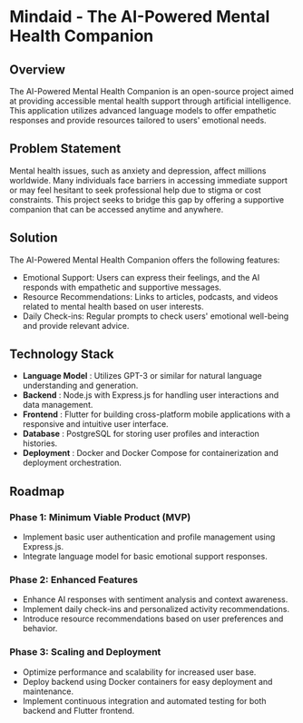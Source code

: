 # Mindaid - The  AI-Powered Mental Health Companion

## Overview
The AI-Powered Mental Health Companion is an open-source project aimed at providing accessible mental health support through artificial intelligence. This application utilizes advanced language models to offer empathetic responses and provide resources tailored to users' emotional needs.

## Problem Statement
Mental health issues, such as anxiety and depression, affect millions worldwide. Many individuals face barriers in accessing immediate support or may feel hesitant to seek professional help due to stigma or cost constraints. This project seeks to bridge this gap by offering a supportive companion that can be accessed anytime and anywhere.

## Solution
The AI-Powered Mental Health Companion offers the following features:

- Emotional Support: Users can express their feelings, and the AI responds with empathetic and supportive messages.
- Resource Recommendations: Links to articles, podcasts, and videos related to mental health based on user interests.
- Daily Check-ins: Regular prompts to check users' emotional well-being and provide relevant advice.


## Technology Stack
- **Language Model** : Utilizes GPT-3 or similar for natural language understanding and generation.
- **Backend** : Node.js with Express.js for handling user interactions and data management.
- **Frontend** : Flutter for building cross-platform mobile applications with a responsive and intuitive user interface.
- **Database** : PostgreSQL for storing user profiles and interaction histories.
- **Deployment** : Docker and Docker Compose for containerization and deployment orchestration.

## Roadmap
### Phase 1: Minimum Viable Product (MVP)
- Implement basic user authentication and profile management using Express.js.
- Integrate language model for basic emotional support responses.


### Phase 2: Enhanced Features
- Enhance AI responses with sentiment analysis and context awareness.
- Implement daily check-ins and personalized activity recommendations.
- Introduce resource recommendations based on user preferences and behavior.

### Phase 3: Scaling and Deployment
- Optimize performance and scalability for increased user base.
- Deploy backend using Docker containers for easy deployment and maintenance.
- Implement continuous integration and automated testing for both backend and Flutter frontend.